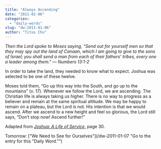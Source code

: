 ```yaml
---
title: "Always Ascending"
date: "2011-01-06"
categories: 
  - "daily-words"
slug: "dw-2011-01-06"
author: "Titus Chu"
---
```


_Then the Lord spoke to Moses saying, “Send out for yourself men so that they may spy out the land of Canaan, which I am going to give to the sons of Israel; you shall send a man from each of their fathers' tribes, every one a leader among them." — Numbers 13:1-2_

In order to take the land, they needed to know what to expect. Joshua was selected to be one of these twelve.

Moses told them, “Go up this way into the South, and go up to the mountains” (v. 17). Whenever we follow the Lord, we are ascending. The Christian life is always taking us higher. There is no way to progress as a believer and remain at the same spiritual altitude. We may be happy to remain on a plateau, but the Lord is not. His intention is that we would ascend. After we ascend to a new height and feel so glorious, the Lord still says, “Don’t stop now! Ascend further!”

Adapted from _[Joshua: A Life of Service,](/book-joshua/ "Go to the listing for this book.")_ page 30.

Tomorrow: ["We Need to See for Ourselves"](/dw-2011-01-07 "Go to the entry for this "Daily Word."")
